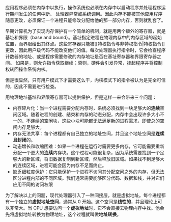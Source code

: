 应用程序必须在内存中以执行，操作系统也必须在内存中以启动程序并处理程序运行期间发生的任何中断、 处理器异常或系统调用。因此内存不能被其他应用程序随意更改，必须保证一个进程只能修改分配给他的那一部分内存，否则就乱套了。

早期计算机为了实现内存保护有一个简单的机制，就是用两个额外的寄存器，就是基址和界限（base and bound）。基址指定进程在物理内存中的内存区域的起始位置，而界限给出其终点。这些寄存器只能被[[特权指令与非特权指令|特权指令]]更改，因此用户级代码不能改变他们的值。每次处理器执行指令时，它会检查程序计数器的地址、或是程序需要修改的内存地址是否在基址寄存器和界限寄存器之间。 如果是，则允许指令获取继续；否则，硬件会引发异常，挂起程序并将控制权转回操作系统内核。

但是很显然，只有用户模式下才需要这么干，内核模式下的指令被认为是完全可信的，因此不需要进行检查。

用物理地址基址和界限寄存器可以提供保护，但是这样一来会带来三个问题：
- 内存碎片化：当一个进程需要分配内存时，系统必须找到一块足够大的**连续**空闲区域。随着进程的创建、结束和内存的动态分配，内存中会出现许多大小不一的、不连续的空闲块，这些小块可能都无法满足新的进程需求，即使总的空闲内存足够大。
- 内存无法共享：每个进程都有自己独立的地址空间，并且这个地址空间是**连续且封闭**的。
- 动态增长和收缩困难：如果一个进程在运行时需要更多内存，它可能需要重新分配一个更大的**连续**内存块。这个过程可能很复杂，因为系统需要找到一个足够大的新区域，将旧数据复制到新区域，然后释放旧区域。如果找不到足够大的连续区域，进程可能会因为内存不足而终止。
- 缺乏细粒度保护：它只能保护一个进程不访问其分配空间之外的内存，但无法区分进程内部的不同区域。我们通常需要能够区分代码、数据和栈，并对它们应用不同的访问权限

为了解决以上的问题，现代处理器引入了一种间接层，就是虚拟地址。每个进程都有一个独立的**虚拟地址空间**，通常从 0 开始。这个空间是**线性的**，并且理论上可以非常大。当 CPU 想要访问一个**虚拟地址**时，它不会直接去物理内存中找。他会先将虚拟地址转换为物理地址，这个过程就叫做**地址转换**。

